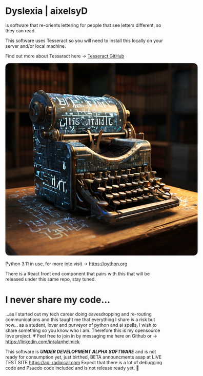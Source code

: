 # Dyslexia | aixelsyD
is software that re-orients lettering for people that see letters different, so they can read.

This software uses Tesseract so you will need to install this locally on your server and/or local machine.

Find out more about Tessaract here -> <a href="https://tesseract-ocr.github.io/tessapi/5.x/a02438.html#aca4e9a0d9cf388510168d9b58864d1e5">Tesseract GitHub</a>

<img style="align:center;border-radius:13px;max-width:800px;width:600px;" src="tesseract.jpeg"/>

Python 3.11 in use, for more into visit -> https://python.org

There is a React front end component that pairs with this that will be released under this same repo, stay tuned.

# I never share my code... 
...as I started out my tech career doing eavesdropping and re-routing communications and this taught me that everything I share is a risk but now... as a student, lover and purveyor of python and ai spells, I wish to share something so you know who I am.  Therefore this is my opensource love project. 💗  Feel free to join in by messaging me here on Github or -> https://linkedin.com/in/alanhelmick


This software is ***UNDER DEVELOPMENT ALPHA SOFTWARE*** and is not ready for consumption yet, just birthed, BETA announcments asap at LIVE TEST SITE https://api.radixical.com  Expect that there is a lot of debugging code and Psuedo code included and is not release ready yet. 🚀



